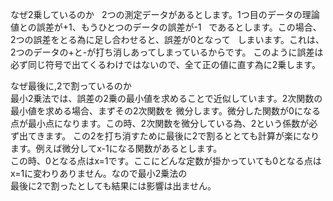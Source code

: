 なぜ2乗しているのか  
2つの測定データがあるとします。1つ目のデータの理論値との誤差が+1、もうひとつのデータの誤差が-1  
であるとします。この場合、2つの誤差をとる為に足し合わせると、誤差が0となって  
しまいます。これは、2つのデータの+と-が打ち消しあってしまっているからです。
このように誤差は必ず同じ符号で出てくるわけではないので、全て正の値に直す為に2乗します。

なぜ最後に,2で割っているのか  
最小2乗法では、誤差の2乗の最小値を求めることで近似しています。2次関数の最小値を求める場合、まずその2次関数を
微分します。微分した関数が0になる点が最小点になります。この時、2次関数を微分している為、2という係数が必ず出てきます。
この2を打ち消すために最後に2で割るととても計算が楽になります。例えば微分してx-1になる関数があるとします。  
この時、0となる点はx=1です。ここにどんな定数が掛かっていても0となる点はx=1に変わりありません。なので最小2乗法の  
最後に2で割ったとしても結果には影響は出ません。
